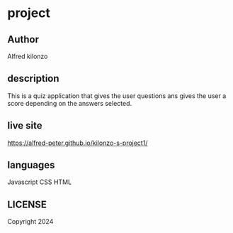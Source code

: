 # project

## Author
Alfred kilonzo

## description
This is a quiz application that gives the user questions ans gives the user a score depending on the answers selected.

## live site
https://alfred-peter.github.io/kilonzo-s-project1/

## languages
Javascript
CSS
HTML

## LICENSE
Copyright 2024
